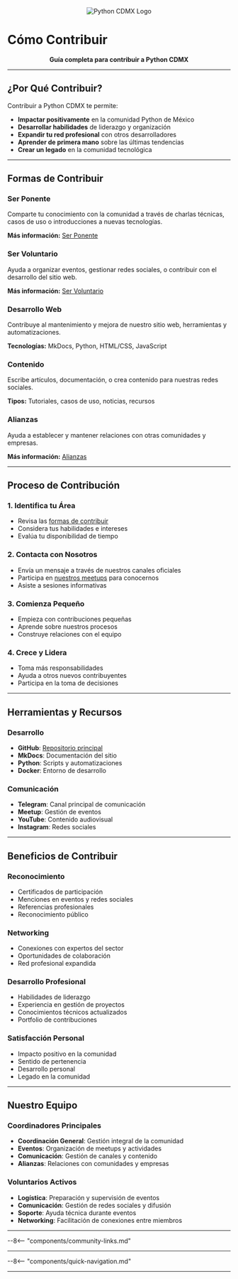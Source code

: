 <div align="center">
  <img src="/images/logo.png" alt="Python CDMX Logo">
</div>

# Cómo Contribuir <i class="fas fa-hands-helping"></i>

<div align="center">
  <b>Guía completa para contribuir a Python CDMX</b>
</div>

---

## <i class="fas fa-heart"></i> ¿Por Qué Contribuir?

Contribuir a Python CDMX te permite:

- **Impactar positivamente** en la comunidad Python de México
- **Desarrollar habilidades** de liderazgo y organización
- **Expandir tu red profesional** con otros desarrolladores
- **Aprender de primera mano** sobre las últimas tendencias
- **Crear un legado** en la comunidad tecnológica

---

## <i class="fas fa-route"></i> Formas de Contribuir

### <i class="fas fa-microphone"></i> Ser Ponente

Comparte tu conocimiento con la comunidad a través de charlas técnicas, casos de uso o introducciones a nuevas tecnologías.

**Más información:** [Ser Ponente](ponentes/)

### <i class="fas fa-hands-helping"></i> Ser Voluntario

Ayuda a organizar eventos, gestionar redes sociales, o contribuir con el desarrollo del sitio web.

**Más información:** [Ser Voluntario](voluntarios/)

### <i class="fas fa-code"></i> Desarrollo Web

Contribuye al mantenimiento y mejora de nuestro sitio web, herramientas y automatizaciones.

**Tecnologías:** MkDocs, Python, HTML/CSS, JavaScript

### <i class="fas fa-share-alt"></i> Contenido

Escribe artículos, documentación, o crea contenido para nuestras redes sociales.

**Tipos:** Tutoriales, casos de uso, noticias, recursos

### <i class="fas fa-handshake"></i> Alianzas

Ayuda a establecer y mantener relaciones con otras comunidades y empresas.

**Más información:** [Alianzas](alianzas/)

---

## <i class="fas fa-clipboard-list"></i> Proceso de Contribución

### 1. <i class="fas fa-search"></i> Identifica tu Área

- Revisa las [formas de contribuir](#formas-de-contribuir)
- Considera tus habilidades e intereses
- Evalúa tu disponibilidad de tiempo

### 2. <i class="fas fa-comments"></i> Contacta con Nosotros

- Envía un mensaje a través de nuestros canales oficiales
- Participa en [nuestros meetups](../meetups/index.md) para conocernos
- Asiste a sesiones informativas

### 3. <i class="fas fa-rocket"></i> Comienza Pequeño

- Empieza con contribuciones pequeñas
- Aprende sobre nuestros procesos
- Construye relaciones con el equipo

### 4. <i class="fas fa-star"></i> Crece y Lidera

- Toma más responsabilidades
- Ayuda a otros nuevos contribuyentes
- Participa en la toma de decisiones

---

## <i class="fas fa-tools"></i> Herramientas y Recursos

### <i class="fas fa-code"></i> Desarrollo

- **GitHub**: [Repositorio principal](https://github.com/PythonMexico/pythonCDMX)
- **MkDocs**: Documentación del sitio
- **Python**: Scripts y automatizaciones
- **Docker**: Entorno de desarrollo

### <i class="fas fa-share-alt"></i> Comunicación

- **Telegram**: Canal principal de comunicación
- **Meetup**: Gestión de eventos
- **YouTube**: Contenido audiovisual
- **Instagram**: Redes sociales

---

## <i class="fas fa-gift"></i> Beneficios de Contribuir

### <i class="fas fa-certificate"></i> Reconocimiento

- Certificados de participación
- Menciones en eventos y redes sociales
- Referencias profesionales
- Reconocimiento público

### <i class="fas fa-network-wired"></i> Networking

- Conexiones con expertos del sector
- Oportunidades de colaboración
- Red profesional expandida

### <i class="fas fa-graduation-cap"></i> Desarrollo Profesional

- Habilidades de liderazgo
- Experiencia en gestión de proyectos
- Conocimientos técnicos actualizados
- Portfolio de contribuciones

### <i class="fas fa-heart"></i> Satisfacción Personal

- Impacto positivo en la comunidad
- Sentido de pertenencia
- Desarrollo personal
- Legado en la comunidad

---

## <i class="fas fa-users"></i> Nuestro Equipo

### <i class="fas fa-star"></i> Coordinadores Principales

- **Coordinación General**: Gestión integral de la comunidad
- **Eventos**: Organización de meetups y actividades
- **Comunicación**: Gestión de canales y contenido
- **Alianzas**: Relaciones con comunidades y empresas

### <i class="fas fa-users"></i> Voluntarios Activos

- **Logística**: Preparación y supervisión de eventos
- **Comunicación**: Gestión de redes sociales y difusión
- **Soporte**: Ayuda técnica durante eventos
- **Networking**: Facilitación de conexiones entre miembros

---

--8<-- "components/community-links.md"

---

--8<-- "components/quick-navigation.md"

---
